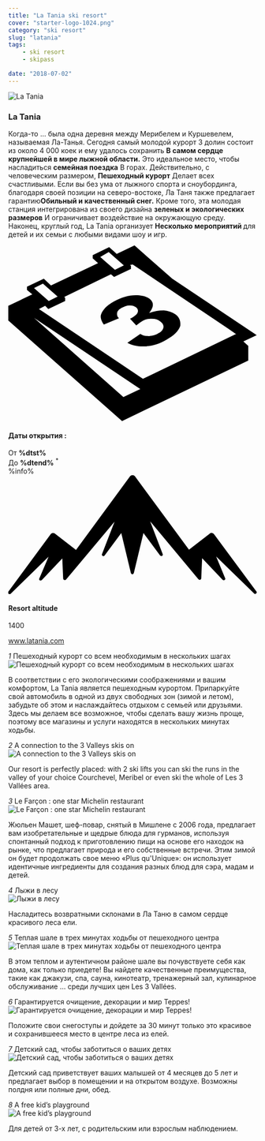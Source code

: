 ```yaml
---
title: "La Tania ski resort"
cover: "starter-logo-1024.png"
category: "ski resort"
slug: "latania"
tags:
    - ski resort
    - skipass

date: "2018-07-02"
---
```


<div class="edito-wrapper station"><div class="banner-station">
<div class="banner-station-logo">
<img src="assets/resortfiles/la-tania.png" alt="La Tania">
</div>
</div>

<h3 class="main-title-1 h-margin-bottom-0">La Tania</h1>
<div class="rich-text">
<p>Когда-то ... была одна деревня между Мерибелем и Куршевелем, называемая Ла-Танья. Сегодня самый молодой курорт 3 долин состоит из около 4 000 коек и ему удалось сохранить <strong>В самом сердце крупнейшей в мире лыжной области.</strong> Это идеальное место, чтобы насладиться <strong>семейная поездка</strong> В горах. Действительно, с человеческим размером, <strong>Пешеходный курорт</strong> Делает всех счастливыми. Если вы без ума от лыжного спорта и сноубординга, благодаря своей позиции на северо-востоке, Ла Таня также предлагает гарантию<strong>Обильный и качественный снег.</strong> Кроме того, эта молодая станция интегрирована из своего дизайна <strong> зеленых и экологических размеров</strong> И ограничивает воздействие на окружающую среду. Наконец, круглый год, La Tania организует <strong>Несколько мероприятий </strong> для детей и их семьи с любыми видами шоу и игр.</p>
</div>

<div class="grid center">
<div class="col-6">
<i class="icon icon-date icon-55">
<svg xmlns="http://www.w3.org/2000/svg" viewBox="0 0 55.9 39.6"><path d="M37.6 15.5c-.7-.5-1.6-.8-2.6-.9-1.1 0-2.2.2-3.3.6 1.1-1.4 1.1-2.4.1-3.2-.7-.5-1.7-.8-3.1-.8-1.6 0-3.3.5-4.9 1.4-.9.5-1.7 1.1-2.2 1.7-.5.6-.8 1.2-.8 1.7s.2 1.1.7 1.8l3.4-1.4c-.4-.4-.5-.8-.4-1.3.1-.4.5-.8 1.1-1.1.6-.3 1.1-.5 1.7-.5.6 0 1 .1 1.4.4.4.3.6.7.4 1.2-.2.5-.8.9-1.7 1.4l1.4 1.5c.5-.4.9-.7 1.4-1 .6-.4 1.3-.5 2.1-.5s1.4.2 1.9.6c.6.4.8.9.7 1.4-.1.5-.5 1-1.2 1.3-.6.4-1.3.5-2 .6-.7 0-1.4-.1-2-.5l-2.9 2c1.1.6 2.5.9 4.1.8 1.6-.1 3.2-.6 4.7-1.5 1.6-.9 2.7-1.9 3.1-3.1.1-.9-.1-1.9-1.1-2.6z"></path><path d="M52.9 21.6l3-1.4-19-12.7L28.4 0l-4 1.9L22.7.4 19 2.2v.7L20.2 4 9.6 9 8 7.5 4.2 9.3v.7l1.2 1L0 13.6v3.3l25.6 22.6L54 25.9v-3.3l-1.1-1zM22.6 1.5l.9.8L26 4.5l-2 1-2.4-2.1-.9-.8 1.9-1.1zM7.8 8.6l.9.8 2.4 2.1-2 1-2.4-2.1-.9-.8 2-1zm18.1 25.5L5.8 16.3l23.9 16-3.8 1.8zM51.1 20L30.3 30 6.9 14.3l1.4-.7.7.7 3.8-1.8v-.7l-.2-.2 10.5-5.1.7.6 3.8-1.8v-.7l-.2-.2.6-.1 21.6 14.5 1.7 1.2h-.2z"></path></svg></i>
<h4 class="main-title-3 h-uppercase center h-fz-16">Даты открытия :</h4>
   <div class="opening-dates">
                     От <strong>%dtst%</strong> <br/>
                     До <strong>%dtend%</strong> <sup className="blue">*</sup>
     </div>
     %info%
</div>
<div class="col-6">
<i class="icon icon-mountain icon-55">
<svg xmlns="http://www.w3.org/2000/svg" viewBox="0 0 85.1 40.7"><path d="M23.2 25.6L41.7.4c.2-.3.5-.4.9-.4.3 0 .6.1.8.4l18.5 25.1L69 20c.2-.2.5-.3.8-.2.3 0 .5.2.7.4L85 39.8c.2.2.1.5-.1.7-.2.2-.5.2-.7 0l-13-12.7 3.1 7.5c.1.2 0 .5-.2.6-.2.1-.5.1-.7-.1l-7-7.4-.3 6.9c0 .2-.1.4-.4.5-.2.1-.4 0-.6-.2L48.6 15.8 52.9 27c.1.2 0 .5-.2.6-.2.1-.5.1-.7-.1l-5.7-7.7L43 33.5c-.1.2-.3.4-.5.4s-.4-.2-.5-.4l-3.3-13.7-5.7 7.7c-.2.2-.4.3-.7.1-.2-.1-.3-.4-.2-.6l4.3-11.1-16.6 19.8c-.1.2-.4.2-.6.2-.2-.1-.3-.2-.4-.5l-.3-6.9-7 7.4c-.2.2-.5.2-.7.1-.2-.1-.3-.4-.2-.6l3.2-7.5-13 12.7c-.2.2-.5.2-.7 0-.2-.2-.2-.5-.1-.7l14.5-19.7c.2-.2.4-.4.7-.4.3 0 .6 0 .8.2l7.2 5.6z"></path></svg></i>
<h4 class="main-title-3 h-uppercase center h-fz-16">Resort altitude</h4>
1400
</div>
</div>

<a rel="nofollow" href="http://www.latania.com" class="btn btn-blue" target="_blank">www.latania.com</a>

<div class="poi-anchor-title" id="marker_11">
<em>1</em> Пешеходный курорт со всем необходимым в нескольких шагах
</div>

<div class="o-actu fullWidth">
<div class="grid-noGutter-equalHeight_sm-1">
<div class="col">
<img src="assets/resortfiles/latania-stationpietonne.jpg" alt="Пешеходный курорт со всем необходимым в нескольких шагах">
</div>
<div class="col">
<div class="pl2 rich-text">
<p>В соответствии с его экологическими соображениями и вашим комфортом, La Tania является пешеходным курортом. Припаркуйте свой автомобиль в одной из двух свободных зон (зимой и летом), забудьте об этом и наслаждайтесь отдыхом с семьей или друзьями. Здесь мы делаем все возможное, чтобы сделать вашу жизнь проще, поэтому все магазины и услуги находятся в нескольких минутах ходьбы.</p>
</div>
</div>
</div>
</div>

<div class="poi-anchor-title" id="marker_12">
<em>2</em> A connection to the 3 Valleys skis on
</div>

<div class="o-actu fullWidth">
<div class="grid-noGutter-equalHeight_sm-1">
<div class="col">
<img src="assets/resortfiles/latania-connexion.jpg" alt="A connection to the 3 Valleys skis on">
</div>
<div class="col">
<div class="pl2 rich-text">
<p>Our resort is perfectly placed: with 2 ski lifts you can ski the runs in the valley of your choice Courchevel, Meribel or even ski the whole of Les 3 Vallées area.</p>
</div>
</div>
</div>
</div>

<div class="poi-anchor-title" id="marker_13">
<em>3</em> Le Farçon : one star Michelin restaurant
</div>

<div class="o-actu fullWidth">
<div class="grid-noGutter-equalHeight_sm-1">
<div class="col">
<img src="assets/resortfiles/latania-lefarcon.jpg" alt="Le Farçon : one star Michelin restaurant">
</div>
<div class="col">
<div class="pl2 rich-text">
<p>Жюльен Машет, шеф-повар, снятый в Мишлене с 2006 года, предлагает вам изобретательные и щедрые блюда для гурманов, используя спонтанный подход к приготовлению пищи на основе его находок на рынке, что предлагает природа и его собственные встречи. Этим зимой он будет продолжать свое меню «Plus qu'Unique»: он использует идентичные ингредиенты для создания разных блюд для сэра, мадам и детей.</p>
</div>
</div>
</div>
</div>

<div class="poi-anchor-title" id="marker_14">
<em>4</em> Лыжи в лесу
</div>

<div class="o-actu fullWidth">
<div class="grid-noGutter-equalHeight_sm-1">
<div class="col">
<img src="assets/resortfiles/latania-skiforet.jpg" alt="Лыжи в лесу">
</div>
<div class="col">
<div class="pl2 rich-text">
<p>Насладитесь возвратными склонами в Ла Таню в самом сердце красивого леса ели.</p>
</div>
</div>
</div>
</div>

<div class="poi-anchor-title" id="marker_15">
<em>5</em> Теплая шале в трех минутах ходьбы от пешеходного центра
</div>

<div class="o-actu fullWidth">
<div class="grid-noGutter-equalHeight_sm-1">
<div class="col">
<img src="assets/resortfiles/latania-chalet.jpg" alt="Теплая шале в трех минутах ходьбы от пешеходного центра">
</div>
<div class="col">
<div class="pl2 rich-text">
<p>В этом теплом и аутентичном районе шале вы почувствуете себя как дома, как только приедете! Вы найдете качественные преимущества, такие как джакузи, спа, сауна, кинотеатр, тренажерный зал, кулинарное обслуживание ... среди лучших цен Les 3 Vallées.</p>
</div>
</div>
</div>
</div>

<div class="poi-anchor-title" id="marker_16">
<em>6</em> Гарантируется очищение, декорации и мир Teppes!
</div>

<div class="o-actu fullWidth">
<div class="grid-noGutter-equalHeight_sm-1">
<div class="col">
<img src="assets/resortfiles/latania-raquette.jpg" alt="Гарантируется очищение, декорации и мир Teppes!">
</div>
<div class="col">
<div class="pl2 rich-text">
<p>Положите свои снегоступы и дойдете за 30 минут только это красивое и сохранившееся место в центре леса из елей.</p>
</div>
</div>
</div>
</div>

<div class="poi-anchor-title" id="marker_17">
<em>7</em> Детский сад, чтобы заботиться о ваших детях
</div>
<div class="o-actu fullWidth">
<div class="grid-noGutter-equalHeight_sm-1">
<div class="col">
<img src="assets/resortfiles/latania-garderie.jpg" alt="Детский сад, чтобы заботиться о ваших детях">
</div>
<div class="col">
<div class="pl2 rich-text">
<p>Детский сад приветствует ваших малышей от 4 месяцев до 5 лет и предлагает выбор в помещении и на открытом воздухе. Возможны полдня или полные дни, обед.</p>
</div>
</div>
</div>
</div>

<div class="poi-anchor-title" id="marker_18">
<em>8</em> A free kid’s playground
</div>

<div class="o-actu fullWidth">
   <div class="grid-noGutter-equalHeight_sm-1">
<div class="col">
<img src="assets/resortfiles/latania-airdejeux.jpg" alt="A free kid’s playground">
</div>
<div class="col">
<div class="pl2 rich-text">
<p>Для детей от 3-х лет, с родительским или взрослым наблюдением.</p>
</div>
</div>
</div>
</div>
</div>

</div>